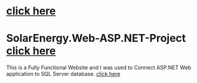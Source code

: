 # [click here](www.google.com)
# SolarEnergy.Web-ASP.NET-Project [click here](www.google.com)
This is a Fully Functional Website and I was used to Connect ASP.NET Web application to SQL Server database.
[click here](www.google.com)
